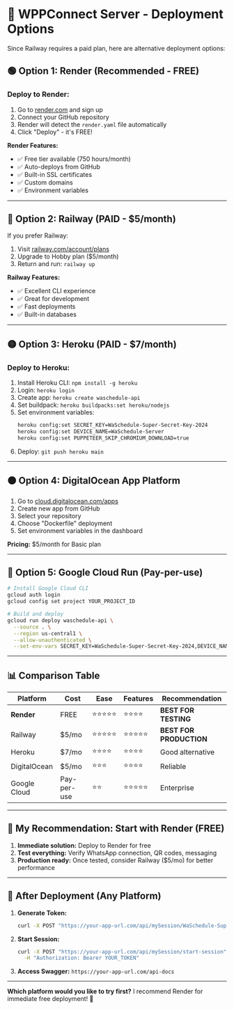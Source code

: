 # 🚀 WPPConnect Server - Deployment Options

Since Railway requires a paid plan, here are alternative deployment options:

## 🟢 **Option 1: Render (Recommended - FREE)**

### Deploy to Render:
1. Go to [render.com](https://render.com) and sign up
2. Connect your GitHub repository
3. Render will detect the `render.yaml` file automatically
4. Click "Deploy" - it's FREE!

**Render Features:**
- ✅ Free tier available (750 hours/month)
- ✅ Auto-deploys from GitHub
- ✅ Built-in SSL certificates
- ✅ Custom domains
- ✅ Environment variables

---

## 🔵 **Option 2: Railway (PAID - $5/month)**

If you prefer Railway:
1. Visit [railway.com/account/plans](https://railway.com/account/plans)
2. Upgrade to Hobby plan ($5/month)
3. Return and run: `railway up`

**Railway Features:**
- ✅ Excellent CLI experience
- ✅ Great for development
- ✅ Fast deployments
- ✅ Built-in databases

---

## 🟡 **Option 3: Heroku (PAID - $7/month)**

### Deploy to Heroku:
1. Install Heroku CLI: `npm install -g heroku`
2. Login: `heroku login`
3. Create app: `heroku create waschedule-api`
4. Set buildpack: `heroku buildpacks:set heroku/nodejs`
5. Set environment variables:
   ```bash
   heroku config:set SECRET_KEY=WaSchedule-Super-Secret-Key-2024
   heroku config:set DEVICE_NAME=WaSchedule-Server
   heroku config:set PUPPETEER_SKIP_CHROMIUM_DOWNLOAD=true
   ```
6. Deploy: `git push heroku main`

---

## 🟠 **Option 4: DigitalOcean App Platform**

1. Go to [cloud.digitalocean.com/apps](https://cloud.digitalocean.com/apps)
2. Create new app from GitHub
3. Select your repository
4. Choose "Dockerfile" deployment
5. Set environment variables in the dashboard

**Pricing:** $5/month for Basic plan

---

## 🔴 **Option 5: Google Cloud Run (Pay-per-use)**

```bash
# Install Google Cloud CLI
gcloud auth login
gcloud config set project YOUR_PROJECT_ID

# Build and deploy
gcloud run deploy waschedule-api \
  --source . \
  --region us-central1 \
  --allow-unauthenticated \
  --set-env-vars SECRET_KEY=WaSchedule-Super-Secret-Key-2024,DEVICE_NAME=WaSchedule-Server
```

---

## 📊 **Comparison Table**

| Platform | Cost | Ease | Features | Recommendation |
|----------|------|------|----------|----------------|
| **Render** | FREE | ⭐⭐⭐⭐⭐ | ⭐⭐⭐⭐ | **BEST FOR TESTING** |
| Railway | $5/mo | ⭐⭐⭐⭐⭐ | ⭐⭐⭐⭐⭐ | **BEST FOR PRODUCTION** |
| Heroku | $7/mo | ⭐⭐⭐⭐ | ⭐⭐⭐⭐ | Good alternative |
| DigitalOcean | $5/mo | ⭐⭐⭐ | ⭐⭐⭐⭐ | Reliable |
| Google Cloud | Pay-per-use | ⭐⭐ | ⭐⭐⭐⭐⭐ | Enterprise |

---

## 🎯 **My Recommendation: Start with Render (FREE)**

1. **Immediate solution:** Deploy to Render for free
2. **Test everything:** Verify WhatsApp connection, QR codes, messaging
3. **Production ready:** Once tested, consider Railway ($5/mo) for better performance

---

## 🔧 **After Deployment (Any Platform)**

1. **Generate Token:**
   ```bash
   curl -X POST "https://your-app-url.com/api/mySession/WaSchedule-Super-Secret-Key-2024/generate-token"
   ```

2. **Start Session:**
   ```bash
   curl -X POST "https://your-app-url.com/api/mySession/start-session" \
     -H "Authorization: Bearer YOUR_TOKEN"
   ```

3. **Access Swagger:** `https://your-app-url.com/api-docs`

---

**Which platform would you like to try first?** I recommend Render for immediate free deployment! 🚀 